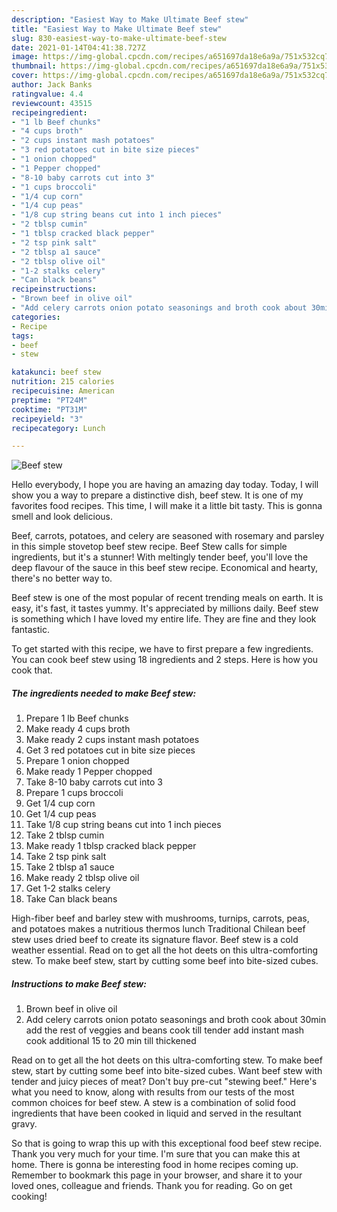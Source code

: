 ```yaml
---
description: "Easiest Way to Make Ultimate Beef stew"
title: "Easiest Way to Make Ultimate Beef stew"
slug: 830-easiest-way-to-make-ultimate-beef-stew
date: 2021-01-14T04:41:38.727Z
image: https://img-global.cpcdn.com/recipes/a651697da18e6a9a/751x532cq70/beef-stew-recipe-main-photo.jpg
thumbnail: https://img-global.cpcdn.com/recipes/a651697da18e6a9a/751x532cq70/beef-stew-recipe-main-photo.jpg
cover: https://img-global.cpcdn.com/recipes/a651697da18e6a9a/751x532cq70/beef-stew-recipe-main-photo.jpg
author: Jack Banks
ratingvalue: 4.4
reviewcount: 43515
recipeingredient:
- "1 lb Beef chunks"
- "4 cups broth"
- "2 cups instant mash potatoes"
- "3 red potatoes cut in bite size pieces"
- "1 onion chopped"
- "1 Pepper chopped"
- "8-10 baby carrots cut into 3"
- "1 cups broccoli"
- "1/4 cup corn"
- "1/4 cup peas"
- "1/8 cup string beans cut into 1 inch pieces"
- "2 tblsp cumin"
- "1 tblsp cracked black pepper"
- "2 tsp pink salt"
- "2 tblsp a1 sauce"
- "2 tblsp olive oil"
- "1-2 stalks celery"
- "Can black beans"
recipeinstructions:
- "Brown beef in olive oil"
- "Add celery carrots onion potato seasonings and broth cook about 30min add the rest of veggies and beans cook till tender add instant mash cook additional 15 to 20 min till thickened"
categories:
- Recipe
tags:
- beef
- stew

katakunci: beef stew 
nutrition: 215 calories
recipecuisine: American
preptime: "PT24M"
cooktime: "PT31M"
recipeyield: "3"
recipecategory: Lunch

---
```



![Beef stew](https://img-global.cpcdn.com/recipes/a651697da18e6a9a/751x532cq70/beef-stew-recipe-main-photo.jpg)

Hello everybody, I hope you are having an amazing day today. Today, I will show you a way to prepare a distinctive dish, beef stew. It is one of my favorites food recipes. This time, I will make it a little bit tasty. This is gonna smell and look delicious.

Beef, carrots, potatoes, and celery are seasoned with rosemary and parsley in this simple stovetop beef stew recipe. Beef Stew calls for simple ingredients, but it&#39;s a stunner! With meltingly tender beef, you&#39;ll love the deep flavour of the sauce in this beef stew recipe. Economical and hearty, there&#39;s no better way to.

Beef stew is one of the most popular of recent trending meals on earth. It is easy, it's fast, it tastes yummy. It's appreciated by millions daily. Beef stew is something which I have loved my entire life. They are fine and they look fantastic.


To get started with this recipe, we have to first prepare a few ingredients. You can cook beef stew using 18 ingredients and 2 steps. Here is how you cook that.

<!--inarticleads1-->

##### The ingredients needed to make Beef stew:

1. Prepare 1 lb Beef chunks
1. Make ready 4 cups broth
1. Make ready 2 cups instant mash potatoes
1. Get 3 red potatoes cut in bite size pieces
1. Prepare 1 onion chopped
1. Make ready 1 Pepper chopped
1. Take 8-10 baby carrots cut into 3
1. Prepare 1 cups broccoli
1. Get 1/4 cup corn
1. Get 1/4 cup peas
1. Take 1/8 cup string beans cut into 1 inch pieces
1. Take 2 tblsp cumin
1. Make ready 1 tblsp cracked black pepper
1. Take 2 tsp pink salt
1. Take 2 tblsp a1 sauce
1. Make ready 2 tblsp olive oil
1. Get 1-2 stalks celery
1. Take Can black beans


High-fiber beef and barley stew with mushrooms, turnips, carrots, peas, and potatoes makes a nutritious thermos lunch Traditional Chilean beef stew uses dried beef to create its signature flavor. Beef stew is a cold weather essential. Read on to get all the hot deets on this ultra-comforting stew. To make beef stew, start by cutting some beef into bite-sized cubes. 

<!--inarticleads2-->

##### Instructions to make Beef stew:

1. Brown beef in olive oil
1. Add celery carrots onion potato seasonings and broth cook about 30min add the rest of veggies and beans cook till tender add instant mash cook additional 15 to 20 min till thickened


Read on to get all the hot deets on this ultra-comforting stew. To make beef stew, start by cutting some beef into bite-sized cubes. Want beef stew with tender and juicy pieces of meat? Don&#39;t buy pre-cut &#34;stewing beef.&#34; Here&#39;s what you need to know, along with results from our tests of the most common choices for beef stew. A stew is a combination of solid food ingredients that have been cooked in liquid and served in the resultant gravy. 

So that is going to wrap this up with this exceptional food beef stew recipe. Thank you very much for your time. I'm sure that you can make this at home. There is gonna be interesting food in home recipes coming up. Remember to bookmark this page in your browser, and share it to your loved ones, colleague and friends. Thank you for reading. Go on get cooking!
